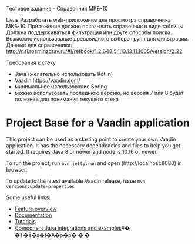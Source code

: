 Тестовое задание - Справочник МКБ-10 

Цель 
Разработать web-приложение для просмотра справочника МКБ-10. 
Приложение должно показывать справочник в виде таблицы. 
Должна поддерживаться фильтрация или друге способы поиска. 
Возможно использование древовидного выбора групп для фильтрации.  
Данные для справочника: http://nsi.rosminzdrav.ru/#!/refbook/1.2.643.5.1.13.13.11.1005/version/2.22  
 
Требования к стеку 
* Java (желательно использовать Kotlin)
* Vaadin https://vaadin.com/ 
* минимальное использование Spring  
* можно использовать последнюю версию, но версия 7 или 8 будет полезнее для понимания текущего стека
  
# Project Base for a Vaadin application

This project can be used as a starting point to create your own Vaadin application.
It has the necessary dependencies and files to help you get started.
It requires Java 8 or newer and node.js 10.16 or newer.

To run the project, run `mvn jetty:run` and open (http://localhost:8080) in browser.

To update to the latest available Vaadin release, issue `mvn 
versions:update-properties`

Some useful links:
- [Feature overview](https://vaadin.com/flow)
- [Documentation](https://vaadin.com/docs/flow/Overview.html)
- [Tutorials](https://vaadin.com/tutorials?q=tag:Flow) 
- [Component Java integrations and examples](https://vaadin.com/components)#� �T�e�s�t�A�p�p�
�
�

